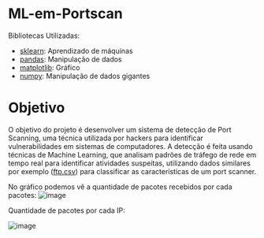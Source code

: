 # ML-em-Portscan

Bibliotecas Utilizadas:

* [sklearn](https://scikit-learn.org/stable/): Aprendizado de máquinas
* [pandas](https://pandas.pydata.org/docs/): Manipulação de dados
* [matplotlib](https://matplotlib.org/stable/index.html): Gráfico
* [numpy](https://numpy.org/doc/stable/): Manipulação de dados gigantes

# Objetivo
O objetivo do projeto é desenvolver um sistema de detecção de Port Scanning, uma técnica utilizada por hackers para identificar vulnerabilidades em sistemas de computadores. A detecção é feita usando técnicas de Machine Learning, que analisam padrões de tráfego de rede em tempo real para identificar atividades suspeitas, utilizando dados similares por exemplo ([ftp.csv](https://github.com/okuma1/ML-em-Portscan/blob/main/ftp.csv)) para classificar as características de um port scanner.

No gráfico podemos vê a quantidade de pacotes recebidos por cada pacotes:
![image](https://github.com/okuma1/ML-em-Portscan/assets/92878748/e3fda3ca-be88-4777-b03a-9f6bd67c0113)


Quantidade de pacotes por cada IP:

![image](https://github.com/okuma1/ML-em-Portscan/assets/92878748/126a56f6-8487-49f5-9004-f8c2ac77bdff)
